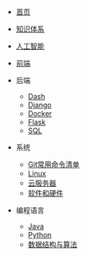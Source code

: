 * [首页](README.md)

* [知识体系](目录/README.md)

* [人工智能](人工智能/README.md)

* [前端](/前端/README.md)

* 后端
  * [Dash](/后端/README.md)
  * [Django](/后端/README.md)
  * [Docker](后端/README.md)
  * [Flask](/后端/README.md)
  * [SQL](后端/README.md)

* 系统
  * [Git常用命令清单](系统/README.md)
  * [Linux](系统/README.md)
  * [云服务器](系统/README.md)
  * [软件和硬件](系统/README.md)

* 编程语言
  * [Java](编程语言/README.md)
  * [Python](编程语言/README.md)
  * [数据结构与算法](编程语言/README.md)



